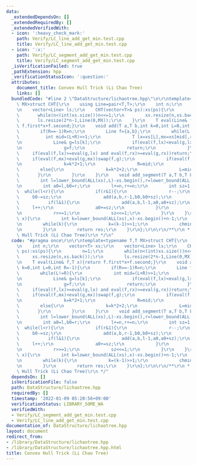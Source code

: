 ```yaml
---
data:
  _extendedDependsOn: []
  _extendedRequiredBy: []
  _extendedVerifiedWith:
  - icon: ':heavy_check_mark:'
    path: Verify/LC_line_add_get_min.test.cpp
    title: Verify/LC_line_add_get_min.test.cpp
  - icon: ':x:'
    path: Verify/LC_segment_add_get_min.test.cpp
    title: Verify/LC_segment_add_get_min.test.cpp
  _isVerificationFailed: true
  _pathExtension: hpp
  _verificationStatusIcon: ':question:'
  attributes:
    document_title: Convex Hull Trick (Li Chao Tree)
    links: []
  bundledCode: "#line 2 \"DataStructure/lichaotree.hpp\"\n\r\ntemplate<typename T,T\
    \ MX>struct CHT{\r\n    using Line=pair<T,T>;\r\n    int n;\r\n    vector<T> xs;\r\
    \n    vector<Line> ls;\r\n    CHT(vector<T>& ps):xs(ps){\r\n        n=1;\r\n \
    \       while(n<(int)xs.size())n<<=1;\r\n        xs.resize(n,xs.back());\r\n \
    \       ls.resize(2*n-1,Line(0,MX));\r\n    }\r\n    T eval(Line& f,T x){return\
    \ f.first*x+f.second;}\r\n    void add(T a,T b,int k=0,int L=0,int R=-1){\r\n\
    \        if(R==-1)R=n;\r\n        Line f={a,b};\r\n        while(L!=R){\r\n  \
    \          int mid=(L+R)>>1;\r\n            T lx=xs[L],mx=xs[mid],rx=xs[R-1];\r\
    \n            Line& g=ls[k];\r\n            if(eval(f,lx)<eval(g,lx) and eval(f,rx)<eval(g,rx)){\r\
    \n                g=f;\r\n                return;\r\n            }\r\n       \
    \     if(eval(f,lx)>=eval(g,lx) and eval(f,rx)>=eval(g,rx))return;\r\n       \
    \     if(eval(f,mx)<eval(g,mx))swap(f,g);\r\n            if(eval(f,lx)<eval(g,lx)){\r\
    \n                k=k*2+1;\r\n                R=mid;\r\n            }\r\n    \
    \        else{\r\n                k=k*2+2;\r\n                L=mid;\r\n     \
    \       }\r\n        }\r\n    }\r\n    void add_segment(T a,T b,T L,T R){\r\n\
    \        int l=lower_bound(ALL(xs),L)-xs.begin(),r=lower_bound(ALL(xs),R)-xs.begin();\r\
    \n        int a0=l,b0=r;\r\n        l+=n,r+=n;\r\n        int sz=1;\r\n      \
    \  while(l<r){\r\n            if(r&1){\r\n                r--;\r\n           \
    \     b0-=sz;\r\n                add(a,b,r-1,b0,b0+sz);\r\n            }\r\n \
    \           if(l&1){\r\n                add(a,b,l-1,a0,a0+sz);\r\n           \
    \     l++;\r\n                a0+=sz;\r\n            }\r\n            l>>=1;\r\
    \n            r>>=1;\r\n            sz<<=1;\r\n        }\r\n    }\r\n    T getmin(T\
    \ x){\r\n        int k=lower_bound(ALL(xs),x)-xs.begin()+n-1;\r\n        T res=eval(ls[k],x);\r\
    \n        while(k){\r\n            k=(k-1)>>1;\r\n            chmin(res,eval(ls[k],x));\r\
    \n        }\r\n        return res;\r\n    }\r\n};\r\n\r\n/**\r\n * @brief Convex\
    \ Hull Trick (Li Chao Tree)\r\n */\n"
  code: "#pragma once\r\n\r\ntemplate<typename T,T MX>struct CHT{\r\n    using Line=pair<T,T>;\r\
    \n    int n;\r\n    vector<T> xs;\r\n    vector<Line> ls;\r\n    CHT(vector<T>&\
    \ ps):xs(ps){\r\n        n=1;\r\n        while(n<(int)xs.size())n<<=1;\r\n   \
    \     xs.resize(n,xs.back());\r\n        ls.resize(2*n-1,Line(0,MX));\r\n    }\r\
    \n    T eval(Line& f,T x){return f.first*x+f.second;}\r\n    void add(T a,T b,int\
    \ k=0,int L=0,int R=-1){\r\n        if(R==-1)R=n;\r\n        Line f={a,b};\r\n\
    \        while(L!=R){\r\n            int mid=(L+R)>>1;\r\n            T lx=xs[L],mx=xs[mid],rx=xs[R-1];\r\
    \n            Line& g=ls[k];\r\n            if(eval(f,lx)<eval(g,lx) and eval(f,rx)<eval(g,rx)){\r\
    \n                g=f;\r\n                return;\r\n            }\r\n       \
    \     if(eval(f,lx)>=eval(g,lx) and eval(f,rx)>=eval(g,rx))return;\r\n       \
    \     if(eval(f,mx)<eval(g,mx))swap(f,g);\r\n            if(eval(f,lx)<eval(g,lx)){\r\
    \n                k=k*2+1;\r\n                R=mid;\r\n            }\r\n    \
    \        else{\r\n                k=k*2+2;\r\n                L=mid;\r\n     \
    \       }\r\n        }\r\n    }\r\n    void add_segment(T a,T b,T L,T R){\r\n\
    \        int l=lower_bound(ALL(xs),L)-xs.begin(),r=lower_bound(ALL(xs),R)-xs.begin();\r\
    \n        int a0=l,b0=r;\r\n        l+=n,r+=n;\r\n        int sz=1;\r\n      \
    \  while(l<r){\r\n            if(r&1){\r\n                r--;\r\n           \
    \     b0-=sz;\r\n                add(a,b,r-1,b0,b0+sz);\r\n            }\r\n \
    \           if(l&1){\r\n                add(a,b,l-1,a0,a0+sz);\r\n           \
    \     l++;\r\n                a0+=sz;\r\n            }\r\n            l>>=1;\r\
    \n            r>>=1;\r\n            sz<<=1;\r\n        }\r\n    }\r\n    T getmin(T\
    \ x){\r\n        int k=lower_bound(ALL(xs),x)-xs.begin()+n-1;\r\n        T res=eval(ls[k],x);\r\
    \n        while(k){\r\n            k=(k-1)>>1;\r\n            chmin(res,eval(ls[k],x));\r\
    \n        }\r\n        return res;\r\n    }\r\n};\r\n\r\n/**\r\n * @brief Convex\
    \ Hull Trick (Li Chao Tree)\r\n */"
  dependsOn: []
  isVerificationFile: false
  path: DataStructure/lichaotree.hpp
  requiredBy: []
  timestamp: '2022-01-09 05:20:56+09:00'
  verificationStatus: LIBRARY_SOME_WA
  verifiedWith:
  - Verify/LC_segment_add_get_min.test.cpp
  - Verify/LC_line_add_get_min.test.cpp
documentation_of: DataStructure/lichaotree.hpp
layout: document
redirect_from:
- /library/DataStructure/lichaotree.hpp
- /library/DataStructure/lichaotree.hpp.html
title: Convex Hull Trick (Li Chao Tree)
---
```

